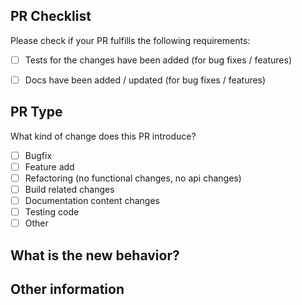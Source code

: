 ## PR Checklist
Please check if your PR fulfills the following requirements:
- [ ] Tests for the changes have been added (for bug fixes / features)
- [ ] Docs have been added / updated (for bug fixes / features)


## PR Type
What kind of change does this PR introduce?

<!-- Please check the one that applies to this PR using "x". -->

- [ ] Bugfix
- [ ] Feature add
- [ ] Refactoring (no functional changes, no api changes)
- [ ] Build related changes
- [ ] Documentation content changes
- [ ] Testing code
- [ ] Other

## What is the new behavior?

## Other information
